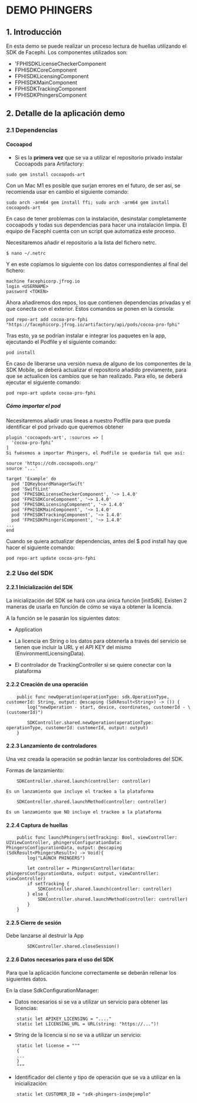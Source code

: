 # DEMO PHINGERS

## 1. Introducción

En esta demo se puede realizar un proceso lectura de huellas utilizando el SDK de Facephi.
Los componentes utilizados son:

- 'FPHISDKLicenseCheckerComponent
- FPHISDKCoreComponent
- FPHISDKLicensingComponent
- FPHISDKMainComponent
- FPHISDKTrackingComponent
- FPHISDKPhingersComponent


## 2. Detalle de la aplicación demo

### 2.1 Dependencias

#### Cocoapod

- Si es la **primera vez** que se va a utilizar el repositorio privado instalar Cocoapods para Artifactory: 

```
sudo gem install cocoapods-art
```
Con un Mac M1 es posible que surjan errores en el futuro, de ser así, se recomienda usar en cambio el siguiente comando:
```
sudo arch -arm64 gem install ffi; sudo arch -arm64 gem install cocoapods-art
```
En caso de tener problemas con la instalación, desinstalar completamente cocoapods y todas sus dependencias para hacer una instalación limpia. El equipo de Facephi cuenta con un script que automatiza este proceso.

Necesitaremos añadir el repositorio a la lista del fichero netrc.

```
$ nano ~/.netrc
```

Y en este copiamos lo siguiente con los datos correspondientes al final del fichero:

```
machine facephicorp.jfrog.io
login <USERNAME>
password <TOKEN>
```
Ahora añadiremos dos repos, los que contienen dependencias privadas y el que conecta con el exterior. Estos comandos se ponen en la consola:

```
pod repo-art add cocoa-pro-fphi "https://facephicorp.jfrog.io/artifactory/api/pods/cocoa-pro-fphi"
```

Tras esto, ya se podrían instalar e integrar los paquetes en la app, ejecutando el Podfile y el siguiente comando:

`pod install`

En caso de liberarse una versión nueva de alguno de los componentes de la SDK Mobile, se deberá actualizar el repositorio añadido previamente, para que se actualicen los cambios que se han realizado. Para ello, se deberá ejecutar el siguiente comando:

`pod repo-art update cocoa-pro-fphi`


##### Cómo importar el pod

Necesitaremos añadir unas lineas a nuestro Podfile para que pueda identificar el pod privado que queremos obtener

```
plugin 'cocoapods-art', :sources => [
  'cocoa-pro-fphi’
]
Si fuésemos a importar Phingers, el Podfile se quedaría tal que así:

source 'https://cdn.cocoapods.org/'
source '...'

target 'Example' do
  pod 'IQKeyboardManagerSwift'
  pod 'SwiftLint'
  pod 'FPHISDKLicenseCheckerComponent', '~> 1.4.0'
  pod 'FPHISDKCoreComponent', '~> 1.4.0'
  pod 'FPHISDKLicensingComponent', '~> 1.4.0'
  pod 'FPHISDKMainComponent', '~> 1.4.0'
  pod 'FPHISDKTrackingComponent', '~> 1.4.0'
  pod 'FPHISDKPhingersComponent', '~> 1.4.0'
...
end
```

Cuando se quiera actualizar dependencias, antes del $ pod install hay que hacer el siguiente comando:

```
pod repo-art update cocoa-pro-fphi
```


### 2.2 Uso del SDK

#### 2.2.1 Inicialización del SDK

La inicialización del SDK se hará con una única función [initSdk]. Existen 2 maneras de usarla en función de cómo se vaya a obtener la licencia. 

A la función se le pasarán los siguientes datos:

- Application

- La licencia en String o los datos para obtenerla a través del servicio se tienen que incluir la URL y el API KEY del mismo (EnvironmentLicensingData).

- El controlador de TrackingController si se quiere conectar con la plataforma

#### 2.2.2 Creación de una operación

```
    public func newOperation(operationType: sdk.OperationType, customerId: String, output: @escaping (SdkResult<String>) -> ()) {
        log("newOperation - start, device, coordinates, customerId - \(customerId)")
        
        SDKController.shared.newOperation(operationType: operationType, customerId: customerId, output: output)
    }
```

#### 2.2.3 Lanzamiento de controladores

Una vez creada la operación se podrán lanzar los controladores del SDK. 

Formas de lanzamiento:
```
    SDKController.shared.launch(controller: controller)
```
    Es un lanzamiento que incluye el trackeo a la plataforma
    
```
    SDKController.shared.launchMethod(controller: controller)
```
    Es un lanzamiento que NO incluye el trackeo a la plataforma

#### 2.2.4 Captura de huellas

```
    public func launchPhingers(setTracking: Bool, viewController: UIViewController, phingersConfigurationData: PhingersConfigurationData, output: @escaping (SdkResult<PhingersResult>) -> Void){
        log("LAUNCH PHINGERS")
        
        let controller = PhingersController(data: phingersConfigurationData, output: output, viewController: viewController)
        if setTracking {
            SDKController.shared.launch(controller: controller)
        } else {
            SDKController.shared.launchMethod(controller: controller)
        }
    }
```
#### 2.2.5 Cierre de sesión

Debe lanzarse al destruir la App

```
        SDKController.shared.closeSession()     
```
#### 2.2.6 Datos necesarios para el uso del SDK

Para que la aplicación funcione correctamente se deberán rellenar los siguientes datos.

En la clase SdkConfigurationManager:

- Datos necesarios si se va a utilizar un servicio para obtener las licencias:

```
    static let APIKEY_LICENSING = "...."
    static let LICENSING_URL = URL(string: "https://...")!
```

- String de la licencia si no se va a utilizar un servicio:
```
    static let license = """
    {
    ...
    }
    """
```

- Identificador del cliente y tipo de operación que se va a utilizar en la inicialización:
```
    static let CUSTOMER_ID = "sdk-phingers-ios@ejemplo"
```

